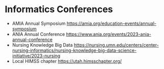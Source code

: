 # Informatics Conferences

* AMIA Annual Symposium https://amia.org/education-events/annual-symposium
* ANIA Annual Conference https://www.ania.org/events/2023-ania-annual-conference
* Nursing Knowledge Big Data https://nursing.umn.edu/centers/center-nursing-informatics/nursing-knowledge-big-data-science-initiative/2023-nursing
* Local HIMSS chapter https://utah.himsschapter.org/
